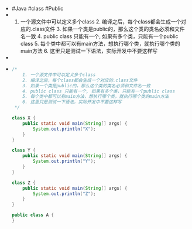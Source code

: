 - #Java #class #Public
- 1. 一个源文件中可以定义多个class
      2. 编译之后，每个class都会生成一个对应的.class文件
      3. 如果一个类是public的，那么这个类的类名必须和文件名一致
      4. public class 只能有一个, 如果有多个类，只能有一个public class
      5. 每个类中都可以有main方法，想执行哪个类，就执行哪个类的main方法
      6. 这里只是测试一下语法，实际开发中不要这样写
-
- ```java
  /*
      1. 一个源文件中可以定义多个class
      2. 编译之后，每个class都会生成一个对应的.class文件
      3. 如果一个类是public的，那么这个类的类名必须和文件名一致
      4. public class 只能有一个, 如果有多个类，只能有一个public class
      5. 每个类中都可以有main方法，想执行哪个类，就执行哪个类的main方法
      6. 这里只是测试一下语法，实际开发中不要这样写
   */
  
  class X {
      public static void main(String[] args) {
          System.out.println("X");
      }
  }
  
  class Y {
      public static void main(String[] args) {
          System.out.println("Y");
      }
  }
  
  class Z {
      public static void main(String[] args) {
          System.out.println("Z");
      }
  }
  
  public class A {
  }
  ```